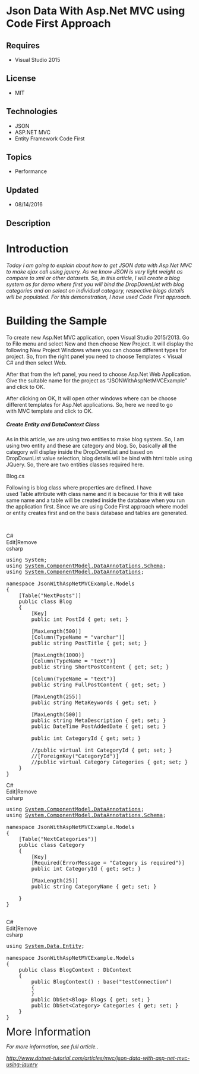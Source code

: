 # Json Data With Asp.Net MVC using Code First Approach
## Requires
- Visual Studio 2015
## License
- MIT
## Technologies
- JSON
- ASP.NET MVC
- Entity Framework Code First
## Topics
- Performance
## Updated
- 08/14/2016
## Description

<h1>Introduction</h1>
<p><em><span>Today I am going to explain about how to get&nbsp;</span><span>JSON</span><span>&nbsp;data with Asp.Net MVC to make ajax call using jquery. As we know JSON is very light weight as compare to xml or other datasets. So, in this article, I will create
 a blog system as for demo where first you will bind the DropDownList with blog categories and on select on individual category, respective&nbsp;blogs details will be populated. For this demonstration, I have used Code First approach.</span></em></p>
<h1><span>Building the Sample</span></h1>
<p>To create new Asp.Net MVC application, open Visual Studio 2015/2013. Go to&nbsp;<span>File</span>&nbsp;menu and select&nbsp;<span>New</span>&nbsp;and then choose&nbsp;<span>New Project</span>. It will display the following New Project Windows where you can
 choose different types for project. So, from the right panel you need to choose&nbsp;<span>Templates</span>&nbsp;<span>&lt;&nbsp;Visual C#</span>&nbsp;and then select&nbsp;<span>Web</span>.</p>
<p>After that from the left panel, you need to choose&nbsp;<span>Asp.Net Web Application</span>. Give the suitable name for the project as &ldquo;<span>JSONWithAspNetMVCExample</span>&rdquo; and click to&nbsp;<span>OK</span>.</p>
<p><span>After clicking on OK,&nbsp;It will open other windows where can be choose different templates for Asp.Net applications. So, here we need to&nbsp;go with&nbsp;</span><span>MVC</span><span>&nbsp;template and click to&nbsp;</span><span>OK</span><span>.</span></p>
<h5>Create Entity and DataContext Class</h5>
<p>As in this article, we are using two entities to make blog system. So,&nbsp;I am using two entity and these are category and blog. So, basically all the category will display inside the DropDownList&nbsp;and based on DropDownList&nbsp;value selection, blog
 details will be bind with html table using JQuery. So, there are two entities&nbsp;classes required here.</p>
<p><span>Blog.cs</span></p>
<p>Following is blog class where properties are defined.&nbsp;I have used&nbsp;<span>Table&nbsp;</span>attribute with class name and it is because for this it will take same&nbsp;name and&nbsp;a table will be created inside the database when you run the application
 first. Since we are using Code First approach where model or entity creates first and on the basis database and tables are generated.<em>&nbsp;&nbsp;</em></p>
<p>&nbsp;</p>
<div class="scriptcode">
<div class="pluginEditHolder" pluginCommand="mceScriptCode">
<div class="title"><span>C#</span></div>
<div class="pluginLinkHolder"><span class="pluginEditHolderLink">Edit</span>|<span class="pluginRemoveHolderLink">Remove</span></div>
<span class="hidden">csharp</span>

<div class="preview">
<pre class="csharp"><span class="cs__keyword">using</span>&nbsp;System;&nbsp;
<span class="cs__keyword">using</span>&nbsp;<a class="libraryLink" href="https://msdn.microsoft.com/en-US/library/System.ComponentModel.DataAnnotations.Schema.aspx" target="_blank" title="Auto generated link to System.ComponentModel.DataAnnotations.Schema">System.ComponentModel.DataAnnotations.Schema</a>;&nbsp;
<span class="cs__keyword">using</span>&nbsp;<a class="libraryLink" href="https://msdn.microsoft.com/en-US/library/System.ComponentModel.DataAnnotations.aspx" target="_blank" title="Auto generated link to System.ComponentModel.DataAnnotations">System.ComponentModel.DataAnnotations</a>;&nbsp;
&nbsp;
<span class="cs__keyword">namespace</span>&nbsp;JsonWithAspNetMVCExample.Models&nbsp;
{&nbsp;
&nbsp;&nbsp;&nbsp;&nbsp;[Table(<span class="cs__string">&quot;NextPosts&quot;</span>)]&nbsp;
&nbsp;&nbsp;&nbsp;&nbsp;<span class="cs__keyword">public</span>&nbsp;<span class="cs__keyword">class</span>&nbsp;Blog&nbsp;
&nbsp;&nbsp;&nbsp;&nbsp;{&nbsp;
&nbsp;&nbsp;&nbsp;&nbsp;&nbsp;&nbsp;&nbsp;&nbsp;[Key]&nbsp;
&nbsp;&nbsp;&nbsp;&nbsp;&nbsp;&nbsp;&nbsp;&nbsp;<span class="cs__keyword">public</span>&nbsp;<span class="cs__keyword">int</span>&nbsp;PostId&nbsp;{&nbsp;<span class="cs__keyword">get</span>;&nbsp;<span class="cs__keyword">set</span>;&nbsp;}&nbsp;
&nbsp;
&nbsp;&nbsp;&nbsp;&nbsp;&nbsp;&nbsp;&nbsp;&nbsp;[MaxLength(<span class="cs__number">500</span>)]&nbsp;
&nbsp;&nbsp;&nbsp;&nbsp;&nbsp;&nbsp;&nbsp;&nbsp;[Column(TypeName&nbsp;=&nbsp;<span class="cs__string">&quot;varchar&quot;</span>)]&nbsp;
&nbsp;&nbsp;&nbsp;&nbsp;&nbsp;&nbsp;&nbsp;&nbsp;<span class="cs__keyword">public</span>&nbsp;<span class="cs__keyword">string</span>&nbsp;PostTitle&nbsp;{&nbsp;<span class="cs__keyword">get</span>;&nbsp;<span class="cs__keyword">set</span>;&nbsp;}&nbsp;
&nbsp;
&nbsp;&nbsp;&nbsp;&nbsp;&nbsp;&nbsp;&nbsp;&nbsp;[MaxLength(<span class="cs__number">1000</span>)]&nbsp;
&nbsp;&nbsp;&nbsp;&nbsp;&nbsp;&nbsp;&nbsp;&nbsp;[Column(TypeName&nbsp;=&nbsp;<span class="cs__string">&quot;text&quot;</span>)]&nbsp;
&nbsp;&nbsp;&nbsp;&nbsp;&nbsp;&nbsp;&nbsp;&nbsp;<span class="cs__keyword">public</span>&nbsp;<span class="cs__keyword">string</span>&nbsp;ShortPostContent&nbsp;{&nbsp;<span class="cs__keyword">get</span>;&nbsp;<span class="cs__keyword">set</span>;&nbsp;}&nbsp;
&nbsp;
&nbsp;&nbsp;&nbsp;&nbsp;&nbsp;&nbsp;&nbsp;&nbsp;[Column(TypeName&nbsp;=&nbsp;<span class="cs__string">&quot;text&quot;</span>)]&nbsp;
&nbsp;&nbsp;&nbsp;&nbsp;&nbsp;&nbsp;&nbsp;&nbsp;<span class="cs__keyword">public</span>&nbsp;<span class="cs__keyword">string</span>&nbsp;FullPostContent&nbsp;{&nbsp;<span class="cs__keyword">get</span>;&nbsp;<span class="cs__keyword">set</span>;&nbsp;}&nbsp;
&nbsp;
&nbsp;&nbsp;&nbsp;&nbsp;&nbsp;&nbsp;&nbsp;&nbsp;[MaxLength(<span class="cs__number">255</span>)]&nbsp;
&nbsp;&nbsp;&nbsp;&nbsp;&nbsp;&nbsp;&nbsp;&nbsp;<span class="cs__keyword">public</span>&nbsp;<span class="cs__keyword">string</span>&nbsp;MetaKeywords&nbsp;{&nbsp;<span class="cs__keyword">get</span>;&nbsp;<span class="cs__keyword">set</span>;&nbsp;}&nbsp;
&nbsp;
&nbsp;&nbsp;&nbsp;&nbsp;&nbsp;&nbsp;&nbsp;&nbsp;[MaxLength(<span class="cs__number">500</span>)]&nbsp;
&nbsp;&nbsp;&nbsp;&nbsp;&nbsp;&nbsp;&nbsp;&nbsp;<span class="cs__keyword">public</span>&nbsp;<span class="cs__keyword">string</span>&nbsp;MetaDescription&nbsp;{&nbsp;<span class="cs__keyword">get</span>;&nbsp;<span class="cs__keyword">set</span>;&nbsp;}&nbsp;
&nbsp;&nbsp;&nbsp;&nbsp;&nbsp;&nbsp;&nbsp;&nbsp;<span class="cs__keyword">public</span>&nbsp;DateTime&nbsp;PostAddedDate&nbsp;{&nbsp;<span class="cs__keyword">get</span>;&nbsp;<span class="cs__keyword">set</span>;&nbsp;}&nbsp;
&nbsp;
&nbsp;&nbsp;&nbsp;&nbsp;&nbsp;&nbsp;&nbsp;&nbsp;<span class="cs__keyword">public</span>&nbsp;<span class="cs__keyword">int</span>&nbsp;CategoryId&nbsp;{&nbsp;<span class="cs__keyword">get</span>;&nbsp;<span class="cs__keyword">set</span>;&nbsp;}&nbsp;
&nbsp;
&nbsp;&nbsp;&nbsp;&nbsp;&nbsp;&nbsp;&nbsp;&nbsp;<span class="cs__com">//public&nbsp;virtual&nbsp;int&nbsp;CategoryId&nbsp;{&nbsp;get;&nbsp;set;&nbsp;}</span>&nbsp;
&nbsp;&nbsp;&nbsp;&nbsp;&nbsp;&nbsp;&nbsp;&nbsp;<span class="cs__com">//[ForeignKey(&quot;CategoryId&quot;)]</span>&nbsp;
&nbsp;&nbsp;&nbsp;&nbsp;&nbsp;&nbsp;&nbsp;&nbsp;<span class="cs__com">//public&nbsp;virtual&nbsp;Category&nbsp;Categories&nbsp;{&nbsp;get;&nbsp;set;&nbsp;}</span>&nbsp;
&nbsp;&nbsp;&nbsp;&nbsp;}&nbsp;
}</pre>
</div>
</div>
</div>
<div class="scriptcode">
<div class="pluginEditHolder" pluginCommand="mceScriptCode">
<div class="title"><span>C#</span></div>
<div class="pluginLinkHolder"><span class="pluginEditHolderLink">Edit</span>|<span class="pluginRemoveHolderLink">Remove</span></div>
<span class="hidden">csharp</span>

<div class="preview">
<pre class="js">using&nbsp;<a class="libraryLink" href="https://msdn.microsoft.com/en-US/library/System.ComponentModel.DataAnnotations.aspx" target="_blank" title="Auto generated link to System.ComponentModel.DataAnnotations">System.ComponentModel.DataAnnotations</a>;&nbsp;
using&nbsp;<a class="libraryLink" href="https://msdn.microsoft.com/en-US/library/System.ComponentModel.DataAnnotations.Schema.aspx" target="_blank" title="Auto generated link to System.ComponentModel.DataAnnotations.Schema">System.ComponentModel.DataAnnotations.Schema</a>;&nbsp;
&nbsp;
namespace&nbsp;JsonWithAspNetMVCExample.Models&nbsp;
<span class="js__brace">{</span>&nbsp;
&nbsp;&nbsp;&nbsp;&nbsp;[Table(<span class="js__string">&quot;NextCategories&quot;</span>)]&nbsp;
&nbsp;&nbsp;&nbsp;&nbsp;public&nbsp;class&nbsp;Category&nbsp;
&nbsp;&nbsp;&nbsp;&nbsp;<span class="js__brace">{</span>&nbsp;
&nbsp;&nbsp;&nbsp;&nbsp;&nbsp;&nbsp;&nbsp;&nbsp;[Key]&nbsp;
&nbsp;&nbsp;&nbsp;&nbsp;&nbsp;&nbsp;&nbsp;&nbsp;[Required(ErrorMessage&nbsp;=&nbsp;<span class="js__string">&quot;Category&nbsp;is&nbsp;required&quot;</span>)]&nbsp;
&nbsp;&nbsp;&nbsp;&nbsp;&nbsp;&nbsp;&nbsp;&nbsp;public&nbsp;int&nbsp;CategoryId&nbsp;<span class="js__brace">{</span>&nbsp;get;&nbsp;set;&nbsp;<span class="js__brace">}</span>&nbsp;
&nbsp;
&nbsp;&nbsp;&nbsp;&nbsp;&nbsp;&nbsp;&nbsp;&nbsp;[MaxLength(<span class="js__num">25</span>)]&nbsp;
&nbsp;&nbsp;&nbsp;&nbsp;&nbsp;&nbsp;&nbsp;&nbsp;public&nbsp;string&nbsp;CategoryName&nbsp;<span class="js__brace">{</span>&nbsp;get;&nbsp;set;&nbsp;<span class="js__brace">}</span>&nbsp;
&nbsp;
&nbsp;&nbsp;&nbsp;&nbsp;<span class="js__brace">}</span>&nbsp;
<span class="js__brace">}</span></pre>
</div>
</div>
</div>
<div class="endscriptcode">&nbsp;</div>
<div class="scriptcode">
<div class="pluginEditHolder" pluginCommand="mceScriptCode">
<div class="title"><span>C#</span></div>
<div class="pluginLinkHolder"><span class="pluginEditHolderLink">Edit</span>|<span class="pluginRemoveHolderLink">Remove</span></div>
<span class="hidden">csharp</span>

<div class="preview">
<pre class="js">using&nbsp;<a class="libraryLink" href="https://msdn.microsoft.com/en-US/library/System.Data.Entity.aspx" target="_blank" title="Auto generated link to System.Data.Entity">System.Data.Entity</a>;&nbsp;
&nbsp;
namespace&nbsp;JsonWithAspNetMVCExample.Models&nbsp;
<span class="js__brace">{</span>&nbsp;
&nbsp;&nbsp;&nbsp;&nbsp;public&nbsp;class&nbsp;BlogContext&nbsp;:&nbsp;DbContext&nbsp;
&nbsp;&nbsp;&nbsp;&nbsp;<span class="js__brace">{</span>&nbsp;
&nbsp;&nbsp;&nbsp;&nbsp;&nbsp;&nbsp;&nbsp;&nbsp;public&nbsp;BlogContext()&nbsp;:&nbsp;base(<span class="js__string">&quot;testConnection&quot;</span>)&nbsp;
&nbsp;&nbsp;&nbsp;&nbsp;&nbsp;&nbsp;&nbsp;&nbsp;<span class="js__brace">{</span>&nbsp;
&nbsp;&nbsp;&nbsp;&nbsp;&nbsp;&nbsp;&nbsp;&nbsp;<span class="js__brace">}</span>&nbsp;
&nbsp;&nbsp;&nbsp;&nbsp;&nbsp;&nbsp;&nbsp;&nbsp;public&nbsp;DbSet&lt;Blog&gt;&nbsp;Blogs&nbsp;<span class="js__brace">{</span>&nbsp;get;&nbsp;set;&nbsp;<span class="js__brace">}</span>&nbsp;
&nbsp;&nbsp;&nbsp;&nbsp;&nbsp;&nbsp;&nbsp;&nbsp;public&nbsp;DbSet&lt;Category&gt;&nbsp;Categories&nbsp;<span class="js__brace">{</span>&nbsp;get;&nbsp;set;&nbsp;<span class="js__brace">}</span>&nbsp;
&nbsp;&nbsp;&nbsp;&nbsp;<span class="js__brace">}</span>&nbsp;
<span class="js__brace">}</span></pre>
</div>
</div>
</div>
<div class="endscriptcode"></div>
<div class="endscriptcode"><span style="font-size:2em">More Information</span></div>
<p><em>For more information, see full article..</em></p>
<p><em><a title="Dotnet-Tutorial.com" href="http://www.dotnet-tutorial.com/articles/mvc/json-data-with-asp-net-mvc-using-jquery" target="_blank">http://www.dotnet-tutorial.com/articles/mvc/json-data-with-asp-net-mvc-using-jquery</a><br>
</em></p>
